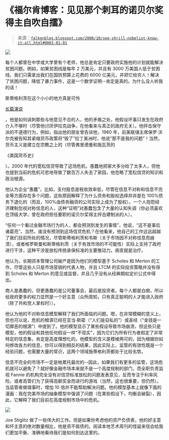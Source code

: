 <!--yml

分类：未分类

日期：2024-05-12 22:53:34

-->

# 《福尔肯博客：见见那个刺耳的诺贝尔奖得主自吹自擂》

> 来源：[`falkenblog.blogspot.com/2008/10/see-shrill-nobelist-know-it-all.html#0001-01-01`](http://falkenblog.blogspot.com/2008/10/see-shrill-nobelist-know-it-all.html#0001-01-01)

![](https://blogger.googleusercontent.com/img/b/R29vZ2xl/AVvXsEhbPS7ssDOsDNEUSzbDIpmgELS4rQGqa4mVtkVOL9c_rlfY134CPexn7lXSlkjRTQ2gUWXJFVJyqqo_XDkYdDjSpwaf4o69zxDw1F-4pNAVKJcvrqc8vPDNzZ74CnG59zjadB6dew/s1600-h/stiglitz.jpg)

每个人都曾在中学或大学里有个老师，他总是肯定只要政府实施他的计划就能解决贫困问题。例如，如果贫困线是每年 2 万美元，并且有 3000 万美国人低于贫困线，我们只需拿出我们在国防预算上花费的 6000 亿美元，并把它给穷人！解决了贫困问题，降低了暴力事件，这是一个数学证明--肯定是真的。为什么没人听我的话！

斯蒂格利茨在这个小小的地方真是可怜

[长篇演说](http://www.webstream.at/univie/081003/)

，他是如何讽刺那些与他意见不合的人，他的矛盾之处，他假设坏事只发生在政府介入不够时（尽管他讨厌伊拉克战争，在他看来与真正的政府无关）。他抨击保守派的不道德行为，例如，指出他的朋友曾告诉他，1980 年，前美联储主席保罗·沃尔克被告知其紧缩货币政策将“毁了”拉丁美洲时，他说“那不是我的问题”！当然，货币主义是建立在宗教之上的（尽管弗里德曼和施瓦茨的

《美国货币史》

）。2000 年代的宽松信贷导致了这场危机，愚蠢地把家大多分给了太多人，但他也提到当前的危机可悲地导致了数百万人失去了家园，他忽略了宽松信贷的知识和政治根源。

他认为企业“愚蠢”，比如，支付股息是税收效率低，尽管在信息不对称和信息不完全等方面存在多个问题，这些原因解释了为什么债务和股权选择并非是在 100%债务下退化的（而且，100%由债务融资的公司实际上成为了股权）。一个人抱怨经济建制忽视对称信息的人，这种“证明”对愚蠢包含了大量的认知失调（你必须喜欢在顶级大学，曾在政府担任要职的诺贝尔奖得主抨击建制派的人）。

“任何一个看过金融市场行为的人，都会预测到发生的事情”，他说，“这不是事后诸葛亮”。当然，谁没有预测到这场信贷危机？在他看来，他自己的工作远远超越了我们目前所处的情况，尽管斯蒂格利茨和韦斯（关于市场因不对称信息而崩溃），或者格罗斯曼和斯蒂格利茨（关于有效市场的不可能性）实际上支持了政府进行干涉，这种干涉是放松传统承保标准的主要推动力。病变就是治疗。

他认为，长期资本管理公司破产是因为他们的模型基于 Scholes 和 Merton 的工作，尽管这些人只是市场营销的代表人物，并且 LTCM 的实际投资策略并没有得到 Scholes 和 Merton 的意见或监督，并且几乎没有从经典期权定价公式中得出。

商人是愚蠢的，但更愚蠢的是公司董事会，最后是投资者。每个人都是白痴，所以给政府更多的权力显然是一个好主意（众所周知，只有真正聪明的人才能进入政府（除了共和党人掌权时））。

他认为他的不对称信息模型解释了我们所面临的问题。嗯，在非常模糊的意义上，但也可以说，危机的根源已经在亚当·斯密（“人们是自私的”）或圣经（“金钱是一切罪恶的根源”）中提到了。他的模型显示了某些假设导致市场崩溃，但这些只是模型，他的假设和其他任何假设一样“不现实”，因为它们为所有行为者假定了非常特定的信息集，肯定是高度理想化的。他模型的含义是模棱两可的，因为根据你如何修改各方的信息，你可以得到相反的结果，因此实际上，监管的有效性既是一个经验问题，也需要大量的常识，这两个领域施蒂格利茨都处于比较劣势。

信息不完全的市场不一定是帕累托最优的--因此，如果我们有更多的监管，这场危机就可以避免了？就好像金融市场本来就不是一个高度规制的部门，而全职负责监视 Fannie 的机构完全没有对信贷标准放松的问题发表意见，反而专注于利率风险，或者高管们为了获得高额奖金而进行的游戏（当然，这也很重要，但仍然）。当监管者做错事时，增加 10 倍并不能帮助解决问题。他的模型基本上就像下面的漫画：我在完美市场的抽象模型中强调了问题（在某些假设下，均衡会破裂），因此，它解释了我们目前在高度规制市场中的危机。

![](https://blogger.googleusercontent.com/img/b/R29vZ2xl/AVvXsEiUU6TN9ASf8ZMUcHpw1flbzo-jKFi6lBk6QFFAVclKG7IEideT4k_JcyS8xToB8OQpicgPSubYvAIgwt0Qg2R_UF050SCdxfk3YCrgxk4jsCS0690QqPvpRZ8_WP08PRMOPo8hQg/s1600-h/miracle.gif)

Joe Stiglitz 做了一些伟大的工作。但是如果你考虑他的资产负债表，他的好主意和坏主意的绝对数量相比，他是资不抵债的。阅读本地艺术周刊的怪诞来信会给我们更加平衡、准确地看待我们是如何到达这里的。
